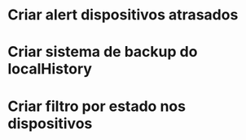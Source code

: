 # Criar alert dispositivos atrasados
# Criar sistema de backup do localHistory
# Criar filtro por estado nos dispositivos